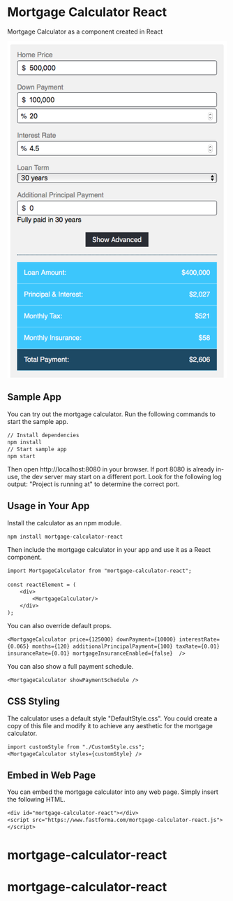 # Mortgage Calculator React
Mortgage Calculator as a component created in React

![Sample Mortgage Calculator](docs/assets/sample_calculator.png)

## Sample App
You can try out the mortgage calculator. Run the following commands to start the sample app.

    // Install dependencies
    npm install
    // Start sample app
    npm start

Then open http://localhost:8080 in your browser. If port 8080 is already in-use, the dev server may start on a different port. Look for the following log output: "Project is running at" to determine the correct port.


## Usage in Your App
Install the calculator as an npm module.

    npm install mortgage-calculator-react

Then include the mortgage calculator in your app and use it as a React component.

    import MortgageCalculator from "mortgage-calculator-react";
    
    const reactElement = (
        <div>
            <MortgageCalculator/>
        </div>
    );

You can also override default props.

    
    <MortgageCalculator price={125000} downPayment={10000} interestRate={0.065} months={120} additionalPrincipalPayment={100} taxRate={0.01} insuranceRate={0.01} mortgageInsuranceEnabled={false}  />
    
You can also show a full payment schedule.

    <MortgageCalculator showPaymentSchedule />

## CSS Styling
The calculator uses a default style "DefaultStyle.css". You could create a copy of this file and modify it to achieve any aesthetic for the mortgage calculator.

    import customStyle from "./CustomStyle.css";
    <MortgageCalculator styles={customStyle} />

## Embed in Web Page
You can embed the mortgage calculator into any web page. Simply insert the following HTML.

    <div id="mortgage-calculator-react"></div>
    <script src="https://www.fastforma.com/mortgage-calculator-react.js"></script>
    
# mortgage-calculator-react
# mortgage-calculator-react

